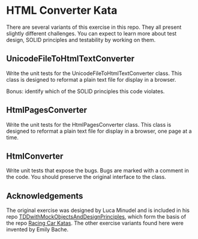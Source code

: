 HTML Converter Kata
===================

There are several variants of this exercise in this repo. They all present slightly different challenges. You can expect to learn more about test design, SOLID principles and testability by working on them. 

UnicodeFileToHtmlTextConverter
------------------------------
Write the unit tests for the UnicodeFileToHtmlTextConverter class. This class is designed to reformat a plain text file for display in a browser. 

Bonus: identify which of the SOLID principles this code violates.

HtmlPagesConverter
------------------
Write the unit tests for the HtmlPagesConverter class. This class is designed to reformat a plain text file for display in a browser, one page at a time.

HtmlConverter
-------------
Write unit tests that expose the bugs. Bugs are marked with a comment in the code. You should preserve the original interface to the class.

Acknowledgements
----------------
The original exercise was designed by Luca Minudel and is included in his repo [TDDwithMockObjectsAndDesignPrinciples](https://github.com/lucaminudel/TDDwithMockObjectsAndDesignPrinciples), which form the basis of the repo [Racing Car Katas](https://github.com/emilybache/Racing-Car-Katas). The other exercise variants found here were invented by Emily Bache.
